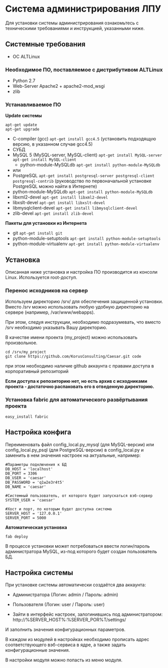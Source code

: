 Система администрирования ЛПУ
=================

Для установки системы администрирования ознакомьтесь с техническими требованиями и инструкцией, указанными ниже.

Системные требования
-----------

* ОС ALTLinux

### Необходимое ПО, поставляемое с дистрибутивом ALTLinux

* Python 2.7
* Web-Server Apache2 + apache2-mod_wsgi
* zlib

### Устанавливаемое ПО

**Update системы**

```
apt-get update
apt-get upgrade
```

* C-compiler (gcc) ```apt-get install gcc4.5``` (установить подходящую версию, в указанном случае gcc4.5)
* СУБД
 * MySQL 5 (MySQL-server, MySQL-client) ```apt-get install MySQL-server``` ```apt-get install MySQL-client```
   * python-module-MySQLdb ```apt-get install python-module-MySQLdb```
 * или
 * PostgreSQL ```apt-get install postgresql-server postgresql-client postgresql-contrib``` (руководство по первоначальной установке PostgreSQL можно найти в Интернете)
* python-module-MySQLdb ```apt-get install python-module-MySQLdb```
* libxml2-devel ```apt-get install libxml2-devel```
* libxslt-devel ```apt-get install libxslt-devel```
* libmysqlclient-devel ```apt-get install libmysqlclient-devel```
* zlib-devel ```apt-get install zlib-devel```

**Пакеты для установки из Интернета**

* git ```apt-get install git```
* python-module-setuptools ```apt-get install python-module-setuptools```
* python-module-virtualenv ```apt-get install python-module-virtualenv```


Установка
-----------

Описанная ниже установка и настройка ПО производится из консоли Linux. Используется root-доступ.


### Перенос исходников на сервер

Используем директорию /srv/ для обеспечения защищенной установки. Вместо /srv можно использовать любую удобную директорию на сервере (например, /var/www/webapps).

При этом, следуя инструкции, необходимо подразумевать, что вместо /srv необходимо указывать Вашу директорию.

В качестве имени проекта (my_project) можно использовать произвольное.

```
cd /srv/my_project
git clone https://github.com/KorusConsulting/Caesar.git code
```
при этом необходимо наличие github аккаунта с правами доступа в корпоративный репозиторий

**Если доступа к репозиторию нет, но есть архив с исходниками проекта - достаточно распаковать его в отведенную директорию.**


### Установка fabric для автоматического развёртывания проекта

```
easy_install fabric
```

Настройка конфига
-----------

Переименовать файл config_local.py_mysql (для MySQL-версии) или config_local.py_psql (для PostgreSQL-версии) в config_local.py и заменить в нем значения настроек на актуальные, например:

```
#Параметры подключения к БД
DB_HOST = 'localhost'
DB_PORT = 3306
DB_USER = 'caesar'
DB_PASSWORD = 'q1w2e3r4t5'
DB_NAME = 'caesar'

#Системный пользователь, от которого будет запускаться вэб-сервер
SYSTEM_USER = 'caesar'

#Хост и порт, по которым будет доступна система
SERVER_HOST = '127.0.0.1'
SERVER_PORT = 5000
```

**Автоматическая установка**

```
fab deploy
```

В процессе установки может потребоваться ввести логин/пароль администратора MySQL, из-под которого будет создан пользователь БД.

Настройка системы
-----------

При установке системы автоматически создаётся два аккаунта:
* Администратора (Логин: admin / Пароль: admin)
* Пользователя (Логин: user / Пароль: user)

* Зайти в интерфейс настроек, залогинившись под администратором:
http://%SERVER_HOST%:%SERVER_POR%T/settings/

И заполнить значения конфигурационных параметров.

В каждом из модулей в настройках необходимо прописать адрес соответствующего вэб-сервиса в ядре, а также задать конфигурационные значения.

В настройки модуля можно попасть из меню модуля.
